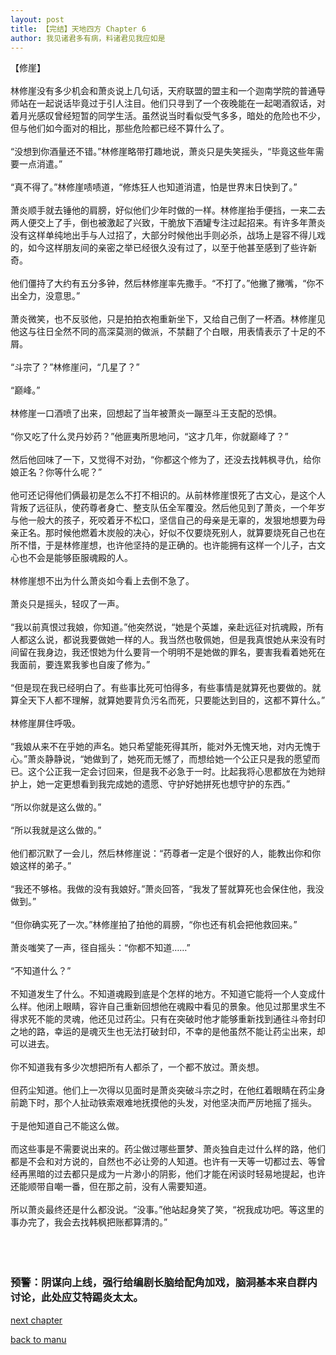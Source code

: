 ```yaml
---
layout: post
title: 【完结】天地四方 Chapter 6
author: 我见诸君多有病，料诸君见我应如是
---
```




【修崖】<br><br>林修崖没有多少机会和萧炎说上几句话，天府联盟的盟主和一个迦南学院的普通导师站在一起说话毕竟过于引人注目。他们只寻到了一个夜晚能在一起喝酒叙话，对着月光感叹曾经短暂的同学生活。虽然说当时看似受气多多，暗处的危险也不少，但与他们如今面对的相比，那些危险都已经不算什么了。<br><br>“没想到你酒量还不错。”林修崖略带打趣地说，萧炎只是失笑摇头，“毕竟这些年需要一点消遣。”<br><br>“真不得了。”林修崖啧啧道，“修炼狂人也知道消遣，怕是世界末日快到了。”<br><br>萧炎顺手就去锤他的肩膀，好似他们少年时做的一样。林修崖抬手便挡，一来二去两人便交上了手，倒也被激起了兴致，干脆放下酒罐专注过起招来。有许多年萧炎没有这样单纯地出手与人过招了，大部分时候他出手则必杀，战场上是容不得儿戏的，如今这样朋友间的亲密之举已经很久没有过了，以至于他甚至感到了些许新奇。<br><br>他们僵持了大约有五分多钟，然后林修崖率先撒手。“不打了。”他撇了撇嘴，“你不出全力，没意思。”<br><br>萧炎微笑，也不反驳他，只是拍拍衣袍重新坐下，又给自己倒了一杯酒。林修崖见他这与往日全然不同的高深莫测的做派，不禁翻了个白眼，用表情表示了十足的不屑。<br><br>“斗宗了？”林修崖问，“几星了？”<br><br>“巅峰。”<br><br>林修崖一口酒喷了出来，回想起了当年被萧炎一蹦至斗王支配的恐惧。<br><br>“你又吃了什么灵丹妙药？”他匪夷所思地问，“这才几年，你就巅峰了？”<br><br>然后他回味了一下，又觉得不对劲，“你都这个修为了，还没去找韩枫寻仇，给你娘正名？你等什么呢？”<br><br>他可还记得他们俩最初是怎么不打不相识的。从前林修崖恨死了古文心，是这个人背叛了远征队，使药尊者身亡、整支队伍全军覆没。然后他见到了萧炎，一个年岁与他一般大的孩子，死咬着牙不松口，坚信自己的母亲是无辜的，发狠地想要为母亲正名。那时候他燃着木炭般的决心，好似不仅要烧死别人，就算要烧死自己也在所不惜，于是林修崖想，也许他坚持的是正确的。也许能拥有这样一个儿子，古文心也不会是能够臣服魂殿的人。<br><br>林修崖想不出为什么萧炎如今看上去倒不急了。<br><br>萧炎只是摇头，轻叹了一声。<br><br>“我以前真恨过我娘，你知道。”他突然说，“她是个英雄，亲赴远征对抗魂殿，所有人都这么说，都说我要做她一样的人。我当然也敬佩她，但是我真恨她从来没有时间留在我身边，我还恨她为什么要背一个明明不是她做的罪名，要害我看着她死在我面前，要连累我爹也自废了修为。”<br><br>“但是现在我已经明白了。有些事比死可怕得多，有些事情是就算死也要做的。就算全天下人都不理解，就算她要背负污名而死，只要能达到目的，这都不算什么。”<br><br>林修崖屏住呼吸。<br><br>“我娘从来不在乎她的声名。她只希望能死得其所，能对外无愧天地，对内无愧于心。”萧炎静静说，“她做到了，她死而无憾了，而想给她一个公正只是我的愿望而已。这个公正我一定会讨回来，但是我不必急于一时。比起我将心思都放在为她辩护上，她一定更想看到我完成她的遗愿、守护好她拼死也想守护的东西。”<br><br>“所以你就是这么做的。”<br><br>“所以我就是这么做的。”<br><br>他们都沉默了一会儿，然后林修崖说：“药尊者一定是个很好的人，能教出你和你娘这样的弟子。”<br><br>“我还不够格。我做的没有我娘好。”萧炎回答，“我发了誓就算死也会保住他，我没做到。”<br><br>“但你确实死了一次。”林修崖拍了拍他的肩膀，“你也还有机会把他救回来。”<br><br>萧炎嗤笑了一声，径自摇头：“你都不知道……”<br><br>“不知道什么？”<br><br>不知道发生了什么。不知道魂殿到底是个怎样的地方。不知道它能将一个人变成什么样。他闭上眼睛，容许自己重新回想他在魂殿中看见的景象。他见过那里求生不得求死不能的灵魂，他还见过药尘。只有在突破时他才能够重新找到通往斗帝封印之地的路，幸运的是魂灭生也无法打破封印，不幸的是他虽然不能让药尘出来，却可以进去。<br><br>你不知道我有多少次想把所有人都杀了，一个都不放过。萧炎想。<br><br>但药尘知道。他们上一次得以见面时是萧炎突破斗宗之时，在他红着眼睛在药尘身前跪下时，那个人扯动铁索艰难地抚摸他的头发，对他坚决而严厉地摇了摇头。<br><br>于是他知道自己不能这么做。<br><br>而这些事是不需要说出来的。药尘做过哪些噩梦、萧炎独自走过什么样的路，他们都是不会和对方说的，自然也不必让旁的人知道。也许有一天等一切都过去、等曾经再黑暗的过去都只是成为一片渺小的阴影，他们才能在闲谈时轻易地提起，也许还能顺带自嘲一番，但在那之前，没有人需要知道。<br><br>所以萧炎最终还是什么都没说。“没事。”他站起身笑了笑，“祝我成功吧。等这里的事办完了，我会去找韩枫把账都算清的。”<br><br><br><br>
### 预警：阴谋向上线，强行给编剧长脑给配角加戏，脑洞基本来自群内讨论，此处应艾特踢炎太太。

[next chapter](https://allforyanchen.github.io/2020/07/18/post-28-chapter-7.html)

[back to manu](https://allforyanchen.github.io/2020/07/18/post-28.html)
